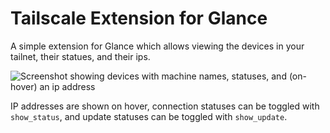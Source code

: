 # Tailscale Extension for Glance

A simple extension for Glance which allows viewing the devices in your tailnet, their statues, and their ips.

![Screenshot showing devices with machine names, statuses, and (on-hover) an ip address](https://github.com/user-attachments/assets/67983ed2-7c7b-4165-a985-f96d4d22e312)

IP addresses are shown on hover, connection statuses can be toggled with `show_status`, and update statuses can be toggled with `show_update`.
